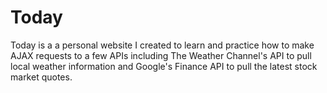 # Today

Today is a a personal website I created to learn and practice how to make AJAX requests to a few APIs including The Weather Channel's API to pull local weather information and Google's Finance API to pull the latest stock market quotes.
